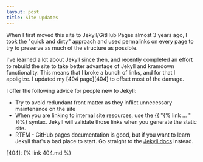 ```yaml
---
layout: post
title: Site Updates
---
```


When I first moved this site to Jekyll/GitHub Pages almost 3 years ago, I took the "quick and dirty" approach and used permalinks on every page to try to preserve as much of the structure as possible.

I've learned a lot about Jekyll since then, and recently completed an effort to rebuild the site to take better advantage of Jekyll and kramdown functionality. This means that I broke a bunch of links, and for that I apoligize. I updated my [404 page][404] to offset most of the damage.

<!--break-->

I offer the following advice for people new to Jekyll:

- Try to avoid redundant front matter as they inflict unnecessary maintenance on the site
- When you are linking to internal site resources, use the {{ "{% link ... " }}%} syntax. Jekyll will validate those links when you generate the static site.
- RTFM - GitHub pages documentation is good, but if you want to learn Jekyll that's a bad place to start. Go straight to the [Jekyll docs][jekyll-docs] instead.

[jekyll-docs]: https://jekyllrb.com/docs/

[404]: {% link 404.md %}
